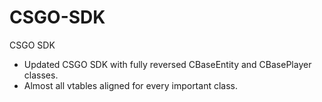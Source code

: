 # CSGO-SDK
CSGO SDK

- Updated CSGO SDK with fully reversed CBaseEntity and CBasePlayer classes.
- Almost all vtables aligned for every important class.
